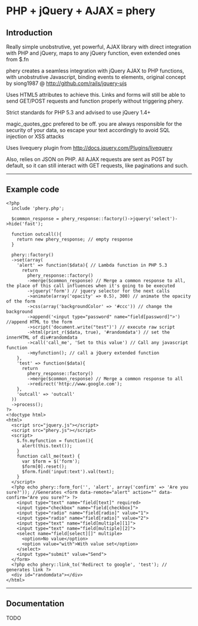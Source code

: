 # PHP + jQuery + AJAX = phery
## Introduction
Really simple unobstrutive, yet powerful, AJAX library with direct integration with PHP and jQuery, maps to any jQuery function, even extended ones from $.fn

phery creates a seamless integration with jQuery AJAX to PHP functions, with unobstrutive Javascript, binding events to elements, original concept by siong1987 @ http://github.com/rails/jquery-ujs

Uses HTML5 attributes to achieve this. Links and forms will still be able to send GET/POST requests and function properly without triggering phery.

Strict standards for PHP 5.3 and advised to use jQuery 1.4+

magic_quotes_gpc prefered to be off. you are always responsible for the security of your data, so escape your text accordingly to avoid SQL injection or XSS attacks

Uses livequery plugin from http://docs.jquery.com/Plugins/livequery

Also, relies on JSON on PHP. All AJAX requests are sent as POST by default, so it can still interact with GET requests, like paginations and such.

***

## Example code

    <?php
      include 'phery.php';

      $common_response = phery_response::factory()->jquery('select')->hide('fast');
      
      function outcall(){
        return new phery_response; // empty response
      }

      phery::factory()
      ->set(array(
        'alert' => function($data){ // Lambda function in PHP 5.3
          return
            phery_response::factory()
            ->merge($common_response) // Merge a common response to all, the place of this call influences when it's going to be executed
            ->jquery('form') // jquery selector for the next calls
            ->animate(array('opacity' => 0.5), 300) // animate the opacity of the form
            ->css(array('backgroundColor' => '#ccc')) // change the background
            ->append('<input type="password" name="field[password]">') //append HTML to the form
            ->script('document.write("test")') // execute raw script
            ->html(print_r($data, true), '#randomdata') // set the innerHTML of div#randomdata
            ->call('call_me', 'Set to this value') // Call any javascript function
            ->myfunction(); // call a jQuery extended function
        },
        'test' => function($data){
          return
            phery_response::factory()
            ->merge($common_response) // Merge a common response to all
            ->redirect('http://www.google.com');
        },
        'outcall' => 'outcall'
      ))
      ->process();
    ?>
    <!doctype html>
    <html>
      <script src="jquery.js"></script>
      <script src="phery.js"></script>
      <script>
        $.fn.myfunction = function(){
          alert(this.text());
        }
        function call_me(text) {
          var $form = $('form');
          $form[0].reset();
          $form.find('input:text').val(text);
        }
      </script>
      <?php echo phery::form_for('', 'alert', array('confirm' => 'Are you sure?')); //Generates <form data-remote="alert" action="" data-confirm="Are you sure?"> ?>
        <input type="text" name="field[text]" required>
        <input type="checkbox" name="field[checkbox]">
        <input type="radio" name="field[radio]" value="1">
        <input type="radio" name="field[radio]" value="2">
        <input type="text" name="field[multiple][1]">
        <input type="text" name="field[multiple][2]">
        <select name="field[select][]" multiple>
          <option>No value</option>
          <option value="with">With value set</option>
        </select>
        <input type="submit" value="Send">
      </form>
      <?php echo phery::link_to('Redirect to google', 'test'); // generates link ?>
      <div id="randomdata"></div>
    </html>
    
***

## Documentation

TODO